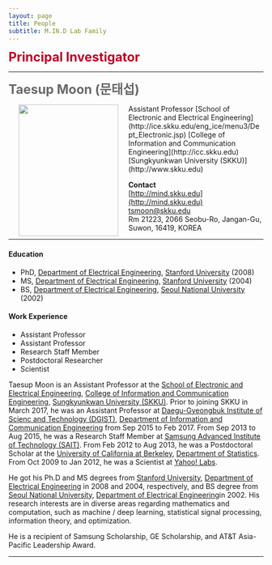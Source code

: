 ```yaml
---
layout: page
title: People 
subtitle: M.IN.D Lab Family
---
```


<b><span style="font-size: 25px !important; color: #BD0026;">Principal Investigator</span></b>
<hr>

<b><span style="font-size: 25px !important; color: #696969;">Taesup Moon (문태섭)</span></b>

<img src="https://raw.githubusercontent.com/mindlab-skku/mindlab-skku.github.io/master/people/profile_icc.jpg" width="197" height="260" align="left" hspace="20" />
Assistant Professor  
[School of Electronic and Electrical Engineering](http://ice.skku.edu/eng_ice/menu3/Dept_Electronic.jsp)  
[College of Information and Communication Engineering](http://icc.skku.edu)  
[Sungkyunkwan University (SKKU)](http://www.skku.edu) 
 
**Contact**  
[http://mind.skku.edu](http://mind.skku.edu)  
[tsmoon@skku.edu](tsmoon@skku.edu)  
Rm 21223, 2066 Seobu-Ro, Jangan-Gu, Suwon, 16419, KOREA

<hr>

#### Education 
* PhD, [Department of Electrical Engineering](http://ee.stanford.edu), [Stanford University](http://www.stanford.edu) (2008)  
* MS, [Department of Electrical Engineering](http://ee.stanford.edu), [Stanford University](http://www.stanford.edu) (2004)  
* BS, [Department of Electrical Engineering](http://ee.snu.ac.kr), [Seoul National University](http://www.snu.ac.kr) (2002)  
  
#### Work Experience

* Assistant Professor
* Assistant Professor
* Research Staff Member
* Postdoctoral Researcher
* Scientist


Taesup Moon is an Assistant Professor at the [School of Electronic and Electrical Engineering](http://ice.skku.edu/eng_ice/menu3/Dept_Electronic.jsp), [College of Information and Communication Engineering](http://icc.skku.edu), [Sungkyunkwan University (SKKU)](http://www.skku.edu). Prior to joining SKKU in March 2017, he was an Assistant Professor at [Daegu-Gyeongbuk Institute of Scienc and Technology (DGIST)](http://www.dgist.ac.kr), [Department of Information and Communication Engineering](http://ice.dgist.ac.kr) from Sep 2015 to Feb 2017. From Sep 2013 to Aug 2015, he was a Research Staff Member at [Samsung Advanced Institute of Technology (SAIT)](http://www.sait.samsung.co.kr). From Feb 2012 to Aug 2013, he was a Postdoctoral Scholar at the [University of California at Berkeley](http://www.berkeley.edu), [Department of Statistics](http://statistics.berkeley.edu). From Oct 2009 to Jan 2012, he was a Scientist at [Yahoo! Labs](http://research.yahoo.com).  

He got his Ph.D and MS degrees from [Stanford University](http://www.stanford.edu), [Department of Electrical Engineering](http://ee.stanford.edu) in 2008 and 2004, respectively, and BS degree from [Seoul National University](http://www.snu.ac.kr), [Department of Electrical Engineering](http://ee.snu.ac.kr)in 2002. His research interests are in diverse areas regarding mathematics and computation, such as machine / deep learning, statistical signal processing, information theory, and optimization. 

He is a recipient of Samsung Scholarship, GE Scholarship, and AT&T Asia-Pacific Leadership Award.     

<hr>  

